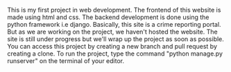 This is my first project in web development. The frontend of this website is made using html and css. The backend development is done using the python framework i.e django. Basically, this site is a crime reporting portal. But as we are working on the project, we haven't hosted the website. The site is still under progress but we'll wrap up the project as soon as possible. You can access this project by creating a new branch and pull request by creating a clone. To run the project, type the command "python manage.py runserver" on the terminal of your editor. 
